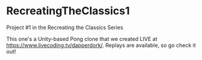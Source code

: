 # RecreatingTheClassics1
Project #1 in the Recreating the Classics Series

This one's a Unity-based Pong clone that we created LIVE at https://www.livecoding.tv/dapperdork/.  Replays are available, so go check it out!
